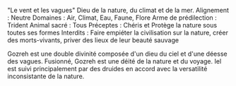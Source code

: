 "Le vent et les vagues"
Dieu de la nature, du climat et de la mer.
Alignement : Neutre
Domaines : Air, Climat, Eau, Faune, Flore
Arme de prédilection : Trident
Animal sacré : Tous
Préceptes : Chéris et Protège la nature sous toutes ses formes
Interdits : Faire empiéter la civilisation sur la nature, créer des morts-vivants, priver des lieux de leur beauté sauvage

Gozreh est une double divinité composée d'un dieu du ciel et d'une déesse des vagues. Fusionné, Gozreh est une déité de la nature et du voyage. 
Iel est suivi principalement par des druides en accord avec la versatilité inconsistante de la nature.